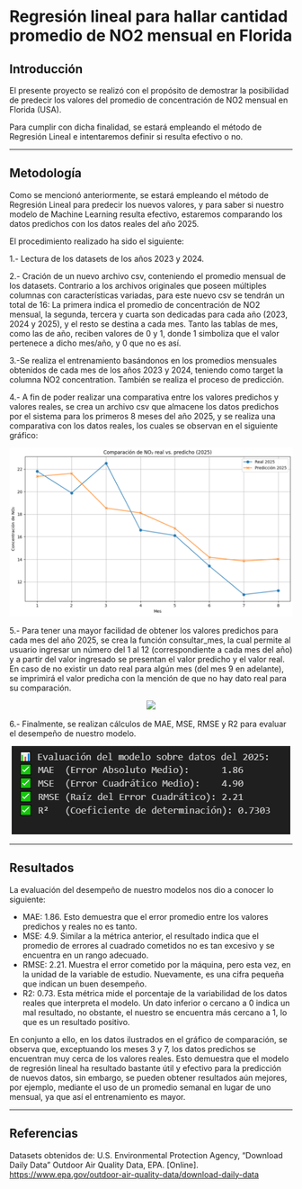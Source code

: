 # Regresión lineal para hallar cantidad promedio de NO2 mensual en Florida

## Introducción

El presente proyecto se realizó con el propósito de demostrar la posibilidad de predecir los valores del promedio de concentración de NO2 mensual en Florida (USA).

Para cumplir con dicha finalidad, se estará empleando el método de Regresión Lineal e intentaremos definir si resulta efectivo o no.

---

## Metodología

Como se mencionó anteriormente, se estará empleando el método de Regresión Lineal para predecir los nuevos valores, y para saber si nuestro modelo de Machine Learning resulta efectivo, estaremos comparando los datos predichos con los datos reales del año 2025.

El procedimiento realizado ha sido el siguiente:

1.- Lectura de los datasets de los años 2023 y 2024.

2.- Cración de un nuevo archivo csv, conteniendo el promedio mensual de los datasets. Contrario a los archivos originales que poseen múltiples columnas con características variadas, para este nuevo csv se tendrán un total de 16: La primera indica el promedio de concentración de NO2 mensual, la segunda, tercera y cuarta son dedicadas para cada año (2023, 2024 y 2025), y el resto se destina a cada mes. Tanto las tablas de mes, como las de año, reciben valores de 0 y 1, donde 1 simboliza que el valor pertenece a dicho mes/año, y 0 que no es así.

3.-Se realiza el entrenamiento basándonos en los promedios mensuales obtenidos de cada mes de los años 2023 y 2024, teniendo como target la columna NO2 concentration. También se realiza el proceso de predicción.

4.- A fin de poder realizar una comparativa entre los valores predichos y valores reales, se crea un archivo csv que almacene los datos predichos por el sistema para los primeros 8 meses del año 2025, y se realiza una comparativa con los datos reales, los cuales se observan en el siguiente gráfico:

<p align="center">
  <img src="https://github.com/aquinoestoyxd/Proyecto_de_Ingenieria_1/blob/main/Im%C3%A1genes/NO2%20gr%C3%A1fico.PNG"/>
</p>

5.- Para tener una mayor facilidad de obtener los valores predichos para cada mes del año 2025, se crea la función consultar_mes, la cual permite al usuario ingresar un número del 1 al 12 (correspondiente a cada mes del año) y a partir del valor ingresado se presentan el valor predicho y el valor real. En caso de no existir un dato real para algún mes (del mes 9 en adelante), se imprimirá el valor predicha con la mención de que no hay dato real para su comparación.

<p align="center">
  <img src="https://github.com/aquinoestoyxd/Proyecto_de_Ingenieria_1/blob/main/Im%C3%A1genes/Consultar_mes.PNG"/>
</p>

6.- Finalmente, se realizan cálculos de MAE, MSE, RMSE y R2 para evaluar el desempeño de nuestro modelo.

<p align="center">
  <img src="https://github.com/aquinoestoyxd/Proyecto_de_Ingenieria_1/blob/main/Im%C3%A1genes/M%C3%A9tricas.PNG"/>
</p>

---

## Resultados

La evaluación del desempeño de nuestro modelos nos dio a conocer lo siguiente:

- MAE: 1.86. Esto demuestra que el error promedio entre los valores predichos y reales no es tanto.
- MSE: 4.9. Similar a la métrica anterior, el resultado indica que el promedio de errores al cuadrado cometidos no es tan excesivo y se encuentra en un rango adecuado.
- RMSE: 2.21. Muestra el error cometido por la máquina, pero esta vez, en la unidad de la variable de estudio. Nuevamente, es una cifra pequeña que indican un buen desempeño.
- R2: 0.73. Esta métrica mide el porcentaje de la variabilidad de los datos reales que interpreta el modelo. Un dato inferior o cercano a 0 indica un mal resultado, no obstante, el nuestro se encuentra más cercano a 1, lo que es un resultado positivo.

En conjunto a ello, en los datos ilustrados en el gráfico de comparación, se observa que, exceptuando los meses 3 y 7, los datos predichos se encuentran muy cerca de los valores reales. Esto demuestra que el modelo de regresión lineal ha resultado bastante útil y efectivo para la predicción de nuevos datos, sin embargo, se pueden obtener resultados aún mejores, por ejemplo, mediante el uso de un promedio semanal en lugar de uno mensual, ya que así el entrenamiento es mayor.

---

## Referencias
Datasets obtenidos de:
U.S. Environmental Protection Agency, “Download Daily Data” Outdoor Air Quality Data, EPA. [Online]. https://www.epa.gov/outdoor-air-quality-data/download-daily-data

